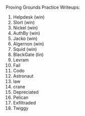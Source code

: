Proving Grounds Practice Writeups:

1. Helpdesk (win)
2. Slort (win)
3. Nickel (win)
4. AuthBy (win)
5. Jacko (win)
6. Algernon (win)
7. Squid (win)
8. BlackGate (lin)
9. Levram
10. Fail
11. Codo
12. Astronaut
13. law
14. crane
15. Depreciated
16. Pelican
17. Exfiltraded
18. Twiggy
